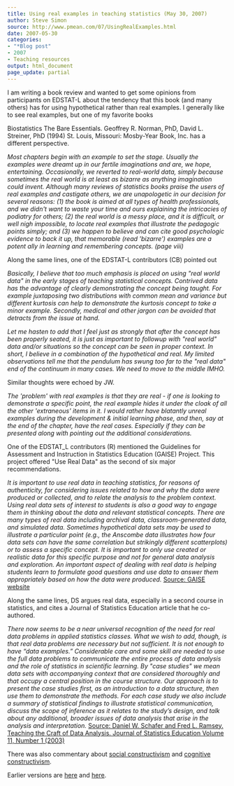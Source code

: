 ```yaml
---
title: Using real examples in teaching statistics (May 30, 2007)
author: Steve Simon
source: http://www.pmean.com/07/UsingRealExamples.html
date: 2007-05-30
categories:
- "*Blog post"
- 2007
- Teaching resources
output: html_document
page_update: partial
---
```


I am writing a book review and wanted to get some opinions from participants on EDSTAT-L about the tendency that this book (and many others) has for using hypothetical rather than real examples. I generally like to see real examples, but one of my favorite books

Biostatistics The Bare Essentials. Geoffrey R. Norman, PhD, David L. Streiner, PhD (1994) St. Louis, Missouri: Mosby-Year Book, Inc. has a different perspective.

*Most chapters begin with an example to set the stage. Usually the examples were dreamt up in our fertile imaginations and are, we hope, entertaining. Occasionally, we reverted to real-world data, simply because sometimes the real world is at least as bizarre as anything imagination could invent. Although many reviews of statistics books praise the users of real examples and castigate others, we are unapologetic in our decision for several reasons: (1) the book is aimed at all types of health professionals, and we didn't want to waste your time and ours explaining the intricacies of podiatry for others; (2) the real world is a messy place, and it is difficult, or well nigh impossible, to locate real examples that illustrate the pedagogic points simply; and (3) we happen to believe and can cite good psychologic evidence to back it up, that memorable (read 'bizarre') examples are a potent ally in learning and remembering concepts. (page viii)*

Along the same lines, one of the EDSTAT-L contributors (CB) pointed out

*Basically, I believe that too much emphasis is placed on using "real world data" in the early stages of teaching statistical concepts. Contrived data has the advantage of clearly demonstrating the concept being taught. For example juxtaposing two distributions with common mean and variance but different kurtosis can help to demonstrate the kurtosis concept to take a minor example. Secondly, medical and other jargon can be avoided that detracts from the issue at hand.*

*Let me hasten to add that I feel just as strongly that after the concept has been properly seated, it is just as important to followup with "real world" data and/or situations so the concept can be seen in proper context. In short, I believe in a combination of the hypothetical and real. My limited observations tell me that the pendulum has swung too far to the "real data" end of the continuum in many cases. We need to move to the middle IMHO.*

Similar thoughts were echoed by JW.

*The 'problem' with real examples is that they are real - if one is looking to demonstrate a specific point, the real example hides it under the cloak of all the other 'extraneous' items in it. I would rather have blatantly unreal examples during the development & initial learning phase, and then, say at the end of the chapter, have the real cases. Especially if they can be presented along with pointing out the additional considerations.*

One of the EDSTAT_L contributors (R) mentioned the Guidelines for Assessment and Instruction in Statistics Education (GAISE) Project. This project offered "Use Real Data" as the second of six major recommendations.

*It is important to use real data in teaching statistics, for reasons of authenticity, for considering issues related to how and why the data were produced or collected, and to relate the analysis to the problem context. Using real data sets of interest to students is also a good way to engage them in thinking about the data and relevant statistical concepts. There are many types of real data including archival data, classroom-generated data, and simulated data. Sometimes hypothetical data sets may be used to illustrate a particular point (e.g., the Anscombe data illustrates how four data sets can have the same correlation but strikingly different scatterplots) or to assess a specific concept. It is important to only use created or realistic data for this specific purpose and not for general data analysis and exploration. An important aspect of dealing with real data is helping students learn to formulate good questions and use data to answer them appropriately based on how the data were produced.* [Source: GAISE website][gai1]

Along the same lines, DS argues real data, especially in a second course in statistics, and cites a Journal of Statistics Education article that he co-authored.

*There now seems to be a near universal recognition of the need for real data problems in applied statistics classes. What we wish to add, though, is that real data problems are necessary but not sufficient. It is not enough to have “data examples.” Considerable care and some skill are needed to use the full data problems to communicate the entire process of data analysis and the role of statistics in scientific learning. By "case studies" we mean data sets with accompanying context that are considered thoroughly and that occupy a central position in the course structure. Our approach is to present the case studies first, as an introduction to a data structure, then use them to demonstrate the methods. For each case study we also include a summary of statistical findings to illustrate statistical communication, discuss the scope of inference as it relates to the study’s design, and talk about any additional, broader issues of data analysis that arise in the analysis and interpretation.* [Source: Daniel W. Schafer and Fred L. Ramsey. Teaching the Craft of Data Analysis. Journal of Statistics Education Volume 11, Number 1 (2003)][sc03]

There was also commentary about [social constructivism][wik1] and [cognitive constructivism][ber1].

Earlier versions are [here][sim1] and [here][sim2].

[sim1]: http://www.pmean.com/07/UsingRealExamples.html
[sim2]: http://new.pmean.com/using-real-examples/

[ber1]: https://gsi.berkeley.edu/gsi-guide-contents/learning-theory-research/cognitive-constructivism/
[gai1]: www.amstat.org/education/gaise/GAISECollege.htm
[pha1]: www.pharmedout.org/index.htm
[sc03]: www.amstat.org/publications/jse/v11n1/schafer.html
[wik1]: https://en.wikipedia.org/wiki/Social_constructionism
